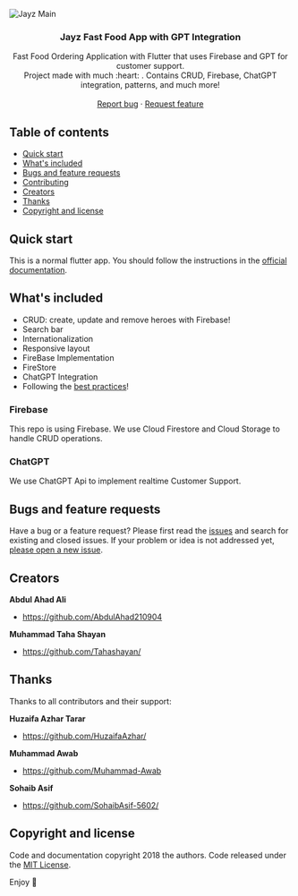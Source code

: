 ![Jayz Main](https://github.com/technocrats-portfolio/Jayz_App/assets/149525727/132c1d77-025c-41cd-85be-33612b4faaa3)
<p align="center">
  <h3 align="center">Jayz Fast Food App with GPT Integration</h3>
  <p align="center">
    Fast Food Ordering Application with Flutter that uses Firebase and GPT for customer support.
    <br>
    Project made with much  :heart: . Contains CRUD, Firebase, ChatGPT integration, patterns, and much more!
    <br>
    <br>
    <a href="https://github.com/AbdulAhad210904/Jayz_App/issues/new">Report bug</a>
    ·
    <a href="https://github.com/AbdulAhad210904/Jayz_App/issues/new">Request feature</a>
  </p>
</p>

## Table of contents

- [Quick start](#quick-start)
- [What's included](#whats-included)
- [Bugs and feature requests](#bugs-and-feature-requests)
- [Contributing](#contributing)
- [Creators](#creators)
- [Thanks](#thanks)
- [Copyright and license](#copyright-and-license)

## Quick start

This is a normal flutter app. You should follow the instructions in the [official documentation](https://flutter.io/docs/get-started/install).

## What's included

* CRUD: create, update and remove heroes with Firebase!
* Search bar
* Internationalization 
* Responsive layout
* FireBase Implementation
* FireStore
* ChatGPT Integration
* Following the [best practices](https://angular.io/guide/styleguide)!

### Firebase

This repo is using Firebase. We use Cloud Firestore and Cloud Storage to handle CRUD operations.

### ChatGPT

We use ChatGPT Api to implement realtime Customer Support.

## Bugs and feature requests

Have a bug or a feature request? Please first read the [issues](https://github.com/AbdulAhad210904/Jayz_App/issues/) and search for existing and closed issues. If your problem or idea is not addressed yet, [please open a new issue]((https://github.com/AbdulAhad210904/Jayz_App/issues/new)).

## Creators

**Abdul Ahad Ali**

- <https://github.com/AbdulAhad210904>

**Muhammad Taha Shayan**

- <https://github.com/Tahashayan/>

## Thanks

Thanks to all contributors and their support:

**Huzaifa Azhar Tarar**

- <https://github.com/HuzaifaAzhar/>

**Muhammad Awab**
  
- <https://github.com/Muhammad-Awab>

**Sohaib Asif**
  
- <https://github.com/SohaibAsif-5602/>

## Copyright and license

Code and documentation copyright 2018 the authors. Code released under the [MIT License](https://github.com/Ismaestro/flutter-example-app/blob/master/LICENSE).

Enjoy :metal:
